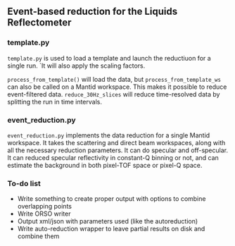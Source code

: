## Event-based reduction for the Liquids Reflectometer

### template.py
`template.py` is used to load a template and launch the reductiuon for a single run.
`It will also apply the scaling factors.

`process_from_template()` will load the data, but `process_from_template_ws` can
also be called on a Mantid workspace. This makes it possible to reduce event-filtered data.
`reduce_30Hz_slices` will reduce time-resolved data by splitting the run in time intervals.

### event_reduction.py
`event_reduction.py` implements the data reduction for a single Mantid workspace.
It takes the scattering and direct beam workspaces, along with all the necessary reduction
parameters. It can do specular and off-specular. It can reduced specular reflectivity in
constant-Q binning or not, and can estimate the background in both pixel-TOF space or pixel-Q space.





### To-do list

 - Write something to create proper output with options to combine overlapping points
 - Write ORSO writer
 - Output xml/json with parameters used (like the autoreduction)
 - Write auto-reduction wrapper to leave partial results on disk and combine them